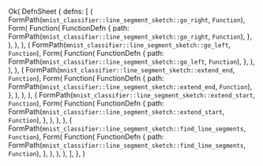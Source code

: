 Ok(
    DefnSheet {
        defns: [
            (
                FormPath(`mnist_classifier::line_segment_sketch::go_right`, `Function`),
                Form(
                    Function(
                        FunctionDefn {
                            path: FormPath(`mnist_classifier::line_segment_sketch::go_right`, `Function`),
                        },
                    ),
                ),
            ),
            (
                FormPath(`mnist_classifier::line_segment_sketch::go_left`, `Function`),
                Form(
                    Function(
                        FunctionDefn {
                            path: FormPath(`mnist_classifier::line_segment_sketch::go_left`, `Function`),
                        },
                    ),
                ),
            ),
            (
                FormPath(`mnist_classifier::line_segment_sketch::extend_end`, `Function`),
                Form(
                    Function(
                        FunctionDefn {
                            path: FormPath(`mnist_classifier::line_segment_sketch::extend_end`, `Function`),
                        },
                    ),
                ),
            ),
            (
                FormPath(`mnist_classifier::line_segment_sketch::extend_start`, `Function`),
                Form(
                    Function(
                        FunctionDefn {
                            path: FormPath(`mnist_classifier::line_segment_sketch::extend_start`, `Function`),
                        },
                    ),
                ),
            ),
            (
                FormPath(`mnist_classifier::line_segment_sketch::find_line_segments`, `Function`),
                Form(
                    Function(
                        FunctionDefn {
                            path: FormPath(`mnist_classifier::line_segment_sketch::find_line_segments`, `Function`),
                        },
                    ),
                ),
            ),
        ],
    },
)